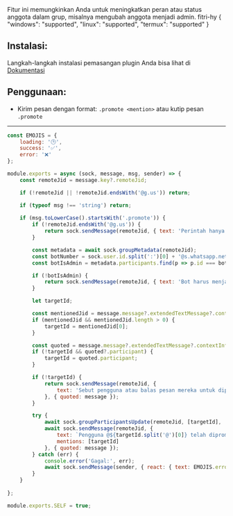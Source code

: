 <title>Group Promote User</title>
<desc>Fitur ini memungkinkan Anda untuk meningkatkan peran atau status anggota dalam grup, misalnya mengubah anggota menjadi admin.</desc>
<github>fitri-hy</github>
<support>
  {
    "windows": "supported",
    "linux": "supported",
    "termux": "supported"
  }
</support>

## Instalasi:
Langkah-langkah instalasi pemasangan plugin Anda bisa lihat di [Dokumentasi](/docs#Plugin)

## Penggunaan:
- Kirim pesan dengan format: `.promote <mention>` atau kutip pesan `.promote`

---

```js
const EMOJIS = {
    loading: '🕒',
    success: '✅',
    error: '❌'
};

module.exports = async (sock, message, msg, sender) => {
    const remoteJid = message.key?.remoteJid;

    if (!remoteJid || !remoteJid.endsWith('@g.us')) return;

    if (typeof msg !== 'string') return;
	
	if (msg.toLowerCase().startsWith('.promote')) {
        if (!remoteJid.endsWith('@g.us')) {
            return sock.sendMessage(remoteJid, { text: 'Perintah hanya bisa digunakan di grup.' }, { quoted: message });
        }

        const metadata = await sock.groupMetadata(remoteJid);
        const botNumber = sock.user.id.split(':')[0] + '@s.whatsapp.net';
        const botIsAdmin = metadata.participants.find(p => p.id === botNumber)?.admin !== null;

        if (!botIsAdmin) {
            return sock.sendMessage(remoteJid, { text: 'Bot harus menjadi admin untuk menggunakan perintah ini.' }, { quoted: message });
        }

        let targetId;

        const mentionedJid = message.message?.extendedTextMessage?.contextInfo?.mentionedJid;
        if (mentionedJid && mentionedJid.length > 0) {
            targetId = mentionedJid[0];
        }

        const quoted = message.message?.extendedTextMessage?.contextInfo;
        if (!targetId && quoted?.participant) {
            targetId = quoted.participant;
        }

        if (!targetId) {
            return sock.sendMessage(remoteJid, {
                text: 'Sebut pengguna atau balas pesan mereka untuk dipromosikan.\nContoh: `.promote @user` atau balas pesan dengan `.promote`'
            }, { quoted: message });
        }

        try {
            await sock.groupParticipantsUpdate(remoteJid, [targetId], 'promote');
            await sock.sendMessage(remoteJid, {
                text: `Pengguna @${targetId.split('@')[0]} telah dipromosikan menjadi admin.`,
                mentions: [targetId]
            }, { quoted: message });
        } catch (err) {
            console.error('Gagal:', err);
            await sock.sendMessage(sender, { react: { text: EMOJIS.error, key: message.key } });
        }
    }
	
};

module.exports.SELF = true;
```